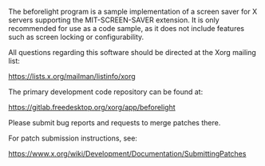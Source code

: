 The beforelight program is a sample implementation of a screen saver
for X servers supporting the MIT-SCREEN-SAVER extension.   It is only
recommended for use as a code sample, as it does not include features
such as screen locking or configurability.

All questions regarding this software should be directed at the
Xorg mailing list:

  https://lists.x.org/mailman/listinfo/xorg

The primary development code repository can be found at:

  https://gitlab.freedesktop.org/xorg/app/beforelight

Please submit bug reports and requests to merge patches there.

For patch submission instructions, see:

  https://www.x.org/wiki/Development/Documentation/SubmittingPatches

